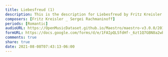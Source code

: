```yaml
---
title: Liebesfreud (1)
description: This is the description for Liebesfreud by Fritz Kreisler _ Sergei Rachmaninoff
composers: [Fritz Kreisler _ Sergei Rachmaninoff]
periods: [Romantic]
audioURL: https://OpenMusicDataset.github.io/Maestro/maestro-v3.0.0/2011/MIDI-Unprocessed_17_R2_2011_MID--AUDIO_R2-D5_06_Track06_wav.midi
formURL: https://docs.google.com/forms/d/e/1FAIpQLSfdHf-_6zt1Q7GBN8a2wbr4MIztUZQoQj5ESP2NX_cP0Vq-Mw/viewform
comments: true
share: true
date: 2021-08-08T07:43:13-06:00
---
```

